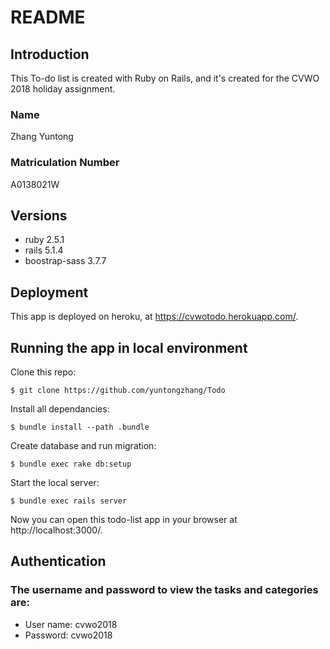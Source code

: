 # README

## Introduction

This To-do list is created with Ruby on Rails, and it's created for the CVWO 2018 holiday assignment.

### Name

Zhang Yuntong

### Matriculation Number

A0138021W

## Versions

* ruby 2.5.1
* rails 5.1.4
* boostrap-sass 3.7.7

## Deployment

This app is deployed on heroku, at https://cvwotodo.herokuapp.com/.

## Running the app in local environment

Clone this repo:

```
$ git clone https://github.com/yuntongzhang/Todo
```

Install all dependancies:

```
$ bundle install --path .bundle
```

Create database and run migration:

```
$ bundle exec rake db:setup
```

Start the local server:

```
$ bundle exec rails server
```

Now you can open this todo-list app in your browser at http://localhost:3000/.

## Authentication

### The username and password to view the tasks and categories are:

* User name: cvwo2018
* Password: cvwo2018